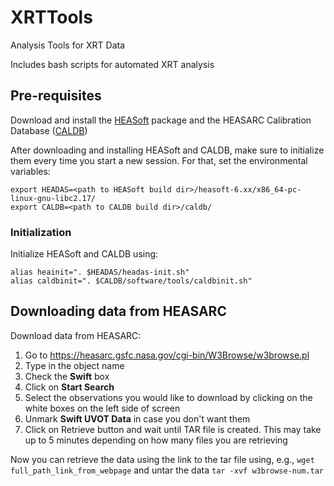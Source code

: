# XRTTools
Analysis Tools for XRT Data

Includes bash scripts for automated XRT analysis

## Pre-requisites

Download and install the [HEASoft](https://heasarc.gsfc.nasa.gov/docs/software/heasoft/) package and the HEASARC Calibration Database ([CALDB](https://heasarc.gsfc.nasa.gov/docs/heasarc/caldb/caldb_intro.html))

After downloading and installing HEASoft and CALDB, make sure to initialize them every time you start a new session.
For that, set the environmental variables:
```
export HEADAS=<path to HEASoft build dir>/heasoft-6.xx/x86_64-pc-linux-gnu-libc2.17/
export CALDB=<path to CALDB build dir>/caldb/
```
### Initialization

Initialize HEASoft and CALDB using:
```
alias heainit=". $HEADAS/headas-init.sh"
alias caldbinit=". $CALDB/software/tools/caldbinit.sh"
```
## Downloading data from HEASARC

Download data from HEASARC:

1. Go to https://heasarc.gsfc.nasa.gov/cgi-bin/W3Browse/w3browse.pl
2. Type in the object name
3. Check the **Swift** box
4. Click on **Start Search**
5. Select the observations you would like to download by clicking on the white boxes on the left side of screen
6. Unmark **Swift UVOT Data** in case you don't want them
7. Click on Retrieve button and wait until TAR file is created.  This may take up to 5 minutes depending on how many files you are retrieving

Now you can retrieve the data using the link to the tar file using, e.g., `wget full_path_link_from_webpage` and untar the data `tar -xvf w3browse-num.tar`
